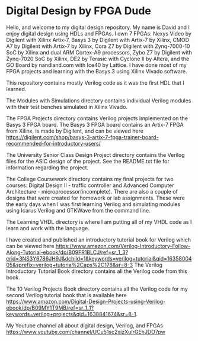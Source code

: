 # Digital Design by FPGA Dude
Hello, and welcome to my digital design repository. My name is David and I enjoy digital design using HDLs and FPGAs. I own 7 FPGAs: Nexys Video by Digilent with Xilinx Artix-7, Basys 3 by Digilent with Artix-7 by Xilinx, CMOD A7 by Digilent with Artix-7 by Xilinx, Cora Z7 by Digilent with Zynq-7000-10 SoC by Xilinx and dual ARM Cortex-A9 processors, Zybo Z7 by Digilent with Zynq-7020 SoC by Xilinx, DE2 by Terasic with Cyclone II by Altera, and the GO Board by nandland.com with Ice40 by Lattice. I have done most of my FPGA projects and learning with the Basys 3 using Xilinx Vivado software.

This repository contains mostly Verilog code as it was the first HDL that I learned. 

The Modules with Simulations directory contains individual Verilog modules with their test benches simulated in Xilinx Vivado.

The FPGA Projects directory contains Verilog projects implemented on the Basys 3 FPGA board. The Basys 3 FPGA board contains an Artix-7 FPGA from Xilinx, is made by Digilent, and can be viewed here https://digilent.com/shop/basys-3-artix-7-fpga-trainer-board-recommended-for-introductory-users/

The University Senior Class Design Project directory contains the Verilog files for the ASIC design of the project. See the README.txt file for information regarding the project.

The College Coursework directory contains my final projects for two courses: Digital Design II - traffic controller and Advanced Computer Architecture - microprocessor(incomplete). There are also a couple of designs that were created for homework or lab assignments. These were the early days when I was first learning Verilog and simulating modules using Icarus Verilog and GTKWave from the command line.

The Learning VHDL directory is where I am putting all of my VHDL code as I learn and work with the language.

I have created and published an introductory tutorial book for Verilog which can be viewed here https://www.amazon.com/Verilog-Introductory-Follow-Along-Tutorial-ebook/dp/B09FR1BLCJ/ref=sr_1_3?crid=3NS3Y6786JH9J&dchild=1&keywords=verilog+tutorial&qid=1635800405&sprefix=verilog+tutoria%2Caps%2C178&sr=8-3 The Verilog Introductory Tutorial Book directory contains all the Verilog code from this book.

The 10 Verilog Projects Book directory contains all the Verilog code for my second Verilog tutorial book that is available here https://www.amazon.com/Digital-Design-Projects-using-Verilog-ebook/dp/B09MY1T9MB/ref=sr_1_1?keywords=verilog+projects&qid=1638841674&sr=8-1.

My Youtube channel all about digital design, Verilog, and FPGAs https://www.youtube.com/channel/UCu51sc2xjzXuIrGEhJDO7pw
